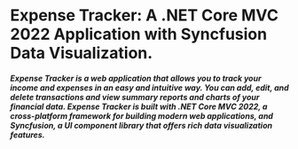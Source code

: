  <h1>Expense Tracker: A .NET Core MVC 2022 Application with Syncfusion Data Visualization.</h1>
 <h5>Expense Tracker is a web application that allows you to track your income and expenses in an easy and intuitive way. You can add, edit, and delete transactions and view summary reports and charts of your financial data. Expense Tracker is built with .NET Core MVC 2022, a cross-platform framework for building modern web applications, and Syncfusion, a UI component library that offers rich data visualization features.</h5>

